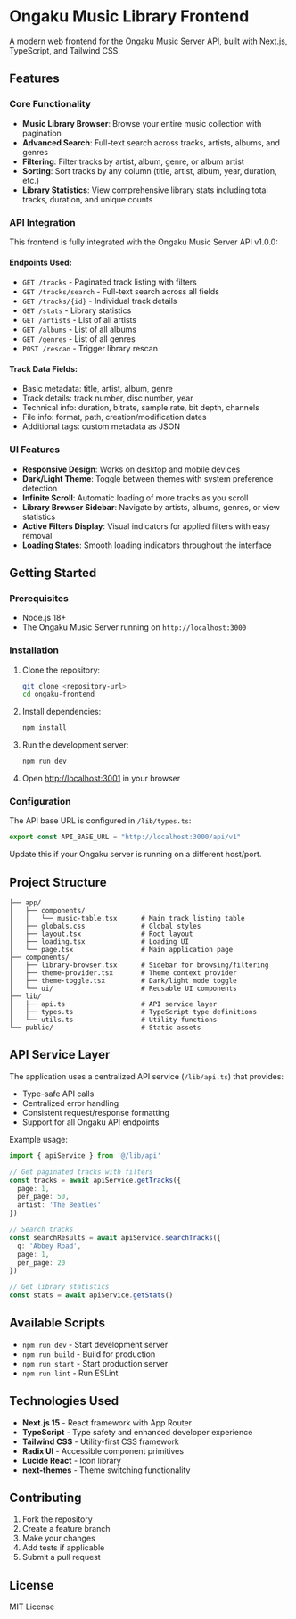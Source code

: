 # Ongaku Music Library Frontend

A modern web frontend for the Ongaku Music Server API, built with Next.js, TypeScript, and Tailwind CSS.

## Features

### Core Functionality
- **Music Library Browser**: Browse your entire music collection with pagination
- **Advanced Search**: Full-text search across tracks, artists, albums, and genres
- **Filtering**: Filter tracks by artist, album, genre, or album artist
- **Sorting**: Sort tracks by any column (title, artist, album, year, duration, etc.)
- **Library Statistics**: View comprehensive library stats including total tracks, duration, and unique counts

### API Integration
This frontend is fully integrated with the Ongaku Music Server API v1.0.0:

#### Endpoints Used:
- `GET /tracks` - Paginated track listing with filters
- `GET /tracks/search` - Full-text search across all fields
- `GET /tracks/{id}` - Individual track details
- `GET /stats` - Library statistics
- `GET /artists` - List of all artists
- `GET /albums` - List of all albums  
- `GET /genres` - List of all genres
- `POST /rescan` - Trigger library rescan

#### Track Data Fields:
- Basic metadata: title, artist, album, genre
- Track details: track number, disc number, year
- Technical info: duration, bitrate, sample rate, bit depth, channels
- File info: format, path, creation/modification dates
- Additional tags: custom metadata as JSON

### UI Features
- **Responsive Design**: Works on desktop and mobile devices
- **Dark/Light Theme**: Toggle between themes with system preference detection
- **Infinite Scroll**: Automatic loading of more tracks as you scroll
- **Library Browser Sidebar**: Navigate by artists, albums, genres, or view statistics
- **Active Filters Display**: Visual indicators for applied filters with easy removal
- **Loading States**: Smooth loading indicators throughout the interface

## Getting Started

### Prerequisites
- Node.js 18+ 
- The Ongaku Music Server running on `http://localhost:3000`

### Installation

1. Clone the repository:
   ```bash
   git clone <repository-url>
   cd ongaku-frontend
   ```

2. Install dependencies:
   ```bash
   npm install
   ```

3. Run the development server:
   ```bash
   npm run dev
   ```

4. Open [http://localhost:3001](http://localhost:3001) in your browser

### Configuration

The API base URL is configured in `/lib/types.ts`:
```typescript
export const API_BASE_URL = "http://localhost:3000/api/v1"
```

Update this if your Ongaku server is running on a different host/port.

## Project Structure

```
├── app/
│   ├── components/
│   │   └── music-table.tsx      # Main track listing table
│   ├── globals.css              # Global styles
│   ├── layout.tsx               # Root layout
│   ├── loading.tsx              # Loading UI
│   └── page.tsx                 # Main application page
├── components/
│   ├── library-browser.tsx      # Sidebar for browsing/filtering
│   ├── theme-provider.tsx       # Theme context provider
│   ├── theme-toggle.tsx         # Dark/light mode toggle
│   └── ui/                      # Reusable UI components
├── lib/
│   ├── api.ts                   # API service layer
│   ├── types.ts                 # TypeScript type definitions
│   └── utils.ts                 # Utility functions
└── public/                      # Static assets
```

## API Service Layer

The application uses a centralized API service (`/lib/api.ts`) that provides:

- Type-safe API calls
- Centralized error handling  
- Consistent request/response formatting
- Support for all Ongaku API endpoints

Example usage:
```typescript
import { apiService } from '@/lib/api'

// Get paginated tracks with filters
const tracks = await apiService.getTracks({
  page: 1,
  per_page: 50,
  artist: 'The Beatles'
})

// Search tracks
const searchResults = await apiService.searchTracks({
  q: 'Abbey Road',
  page: 1,
  per_page: 20
})

// Get library statistics
const stats = await apiService.getStats()
```

## Available Scripts

- `npm run dev` - Start development server
- `npm run build` - Build for production
- `npm run start` - Start production server
- `npm run lint` - Run ESLint

## Technologies Used

- **Next.js 15** - React framework with App Router
- **TypeScript** - Type safety and enhanced developer experience
- **Tailwind CSS** - Utility-first CSS framework
- **Radix UI** - Accessible component primitives
- **Lucide React** - Icon library
- **next-themes** - Theme switching functionality

## Contributing

1. Fork the repository
2. Create a feature branch
3. Make your changes
4. Add tests if applicable
5. Submit a pull request

## License

MIT License
